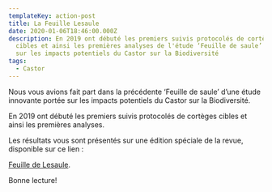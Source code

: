 ```yaml
---
templateKey: action-post
title: La Feuille Lesaule
date: 2020-01-06T18:46:00.000Z
description: En 2019 ont débuté les premiers suivis protocolés de cortèges
  cibles et ainsi les premières analyses de l'étude ‘Feuille de saule’ portée
  sur les impacts potentiels du Castor sur la Biodiversité
tags:
  - Castor
---
```

Nous vous avions fait part dans la précédente ‘Feuille de saule’ d’une étude innovante portée sur les impacts potentiels du Castor sur la Biodiversité.

En 2019 ont débuté les premiers suivis protocolés de cortèges cibles et ainsi les premières analyses.

Les résultats vous sont présentés sur une édition spéciale de la revue, disponible sur ce lien :

[Feuille de Lesaule](/img/actions/Feuille-de-Saule-ES.pdf).

Bonne lecture!